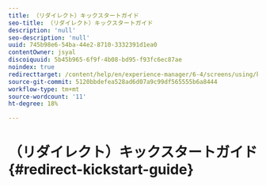 ```yaml
---
title: （リダイレクト）キックスタートガイド
seo-title: （リダイレクト）キックスタートガイド
description: 'null'
seo-description: 'null'
uuid: 745b98e6-54ba-44e2-8710-3332391d1ea0
contentOwner: jsyal
discoiquuid: 5b45b965-6f9f-4b08-bd95-f93fc6ec87ae
noindex: true
redirecttarget: /content/help/en/experience-manager/6-4/screens/using/kickstart-for-aem-screens
source-git-commit: 5120bbdefea528ad6d07a9c99df565555b6a8444
workflow-type: tm+mt
source-wordcount: '11'
ht-degree: 18%

---
```



# （リダイレクト）キックスタートガイド{#redirect-kickstart-guide}

